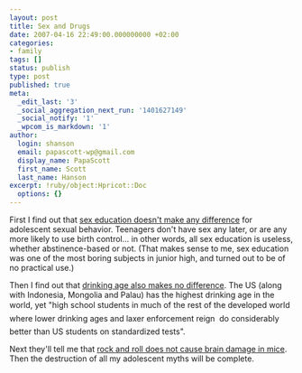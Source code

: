 ```yaml
---
layout: post
title: Sex and Drugs
date: 2007-04-16 22:49:00.000000000 +02:00
categories:
- family
tags: []
status: publish
type: post
published: true
meta:
  _edit_last: '3'
  _social_aggregation_next_run: '1401627149'
  _social_notify: '1'
  _wpcom_is_markdown: '1'
author:
  login: shanson
  email: papascott-wp@gmail.com
  display_name: PapaScott
  first_name: Scott
  last_name: Hanson
excerpt: !ruby/object:Hpricot::Doc
  options: {}
---
```

<p>First I find out that <a href="http://www.janegalt.net/archives/009761.html">sex education doesn't make any difference</a> for adolescent sexual behavior. Teenagers don't have sex any later, or are any more likely to use birth control... in other words, all sex education is useless, whether abstinence-based or not. (That makes sense to me, sex education was one of the most boring subjects in junior high, and turned out to be of no practical use.)</p>
<p>Then I find out that <a href="http://instapundit.com/archives2/004209.php">drinking age also makes no difference</a>. The US (along with Indonesia, Mongolia and Palau) has the highest drinking age in the world, yet "high school students in much of the rest of the developed world  where lower drinking ages and laxer enforcement reign  do considerably better than US students on standardized tests".</p>
<p>Next they'll tell me that <a href="http://imdb.com/title/tt0079813/">rock and roll does not cause brain damage in mice</a>. Then the destruction of all my adolescent myths will be complete.</p>
